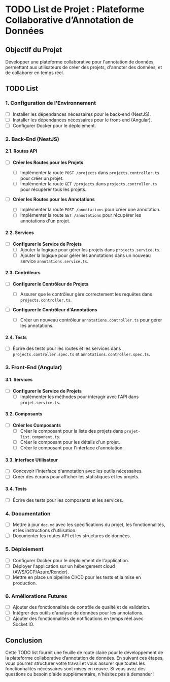 # TODO List de Projet : Plateforme Collaborative d’Annotation de Données

## Objectif du Projet

Développer une plateforme collaborative pour l'annotation de données, permettant aux utilisateurs de créer des projets, d'annoter des données, et de collaborer en temps réel.

## TODO List

### 1. **Configuration de l'Environnement**

- [ ] Installer les dépendances nécessaires pour le back-end (NestJS).
- [ ] Installer les dépendances nécessaires pour le front-end (Angular).
- [ ] Configurer Docker pour le déploiement.

### 2. **Back-End (NestJS)**

#### 2.1. **Routes API**

- [ ] **Créer les Routes pour les Projets**

  - [ ] Implémenter la route `POST /projects` dans `projects.controller.ts` pour créer un projet.
  - [ ] Implémenter la route `GET /projects` dans `projects.controller.ts` pour récupérer tous les projets.

- [ ] **Créer les Routes pour les Annotations**
  - [ ] Implémenter la route `POST /annotations` pour créer une annotation.
  - [ ] Implémenter la route `GET /annotations` pour récupérer les annotations d'un projet.

#### 2.2. **Services**

- [ ] **Configurer le Service de Projets**
  - [ ] Ajouter la logique pour gérer les projets dans `projects.service.ts`.
  - [ ] Ajouter la logique pour gérer les annotations dans un nouveau service `annotations.service.ts`.

#### 2.3. **Contrôleurs**

- [ ] **Configurer le Contrôleur de Projets**

  - [ ] Assurer que le contrôleur gère correctement les requêtes dans `projects.controller.ts`.

- [ ] **Configurer le Contrôleur d'Annotations**
  - [ ] Créer un nouveau contrôleur `annotations.controller.ts` pour gérer les annotations.

#### 2.4. **Tests**

- [ ] Écrire des tests pour les routes et les services dans `projects.controller.spec.ts` et `annotations.controller.spec.ts`.

### 3. **Front-End (Angular)**

#### 3.1. **Services**

- [ ] **Configurer le Service de Projets**
  - [ ] Implémenter les méthodes pour interagir avec l'API dans `projet.service.ts`.

#### 3.2. **Composants**

- [ ] **Créer les Composants**
  - [ ] Créer le composant pour la liste des projets dans `projet-list.component.ts`.
  - [ ] Créer le composant pour les détails d'un projet.
  - [ ] Créer le composant pour l'interface d'annotation.

#### 3.3. **Interface Utilisateur**

- [ ] Concevoir l'interface d'annotation avec les outils nécessaires.
- [ ] Créer des écrans pour afficher les statistiques et les projets.

#### 3.4. **Tests**

- [ ] Écrire des tests pour les composants et les services.

### 4. **Documentation**

- [ ] Mettre à jour `doc.md` avec les spécifications du projet, les fonctionnalités, et les instructions d'utilisation.
- [ ] Documenter les routes API et les structures de données.

### 5. **Déploiement**

- [ ] Configurer Docker pour le déploiement de l'application.
- [ ] Déployer l'application sur un hébergement cloud (AWS/GCP/Azure/Render).
- [ ] Mettre en place un pipeline CI/CD pour les tests et la mise en production.

### 6. **Améliorations Futures**

- [ ] Ajouter des fonctionnalités de contrôle de qualité et de validation.
- [ ] Intégrer des outils d'analyse de données pour les annotations.
- [ ] Ajouter des fonctionnalités de notifications en temps réel avec Socket.IO.

## Conclusion

Cette TODO list fournit une feuille de route claire pour le développement de la plateforme collaborative d’annotation de données. En suivant ces étapes, vous pourrez structurer votre travail et vous assurer que toutes les fonctionnalités nécessaires sont mises en œuvre. Si vous avez des questions ou besoin d'aide supplémentaire, n'hésitez pas à demander !
